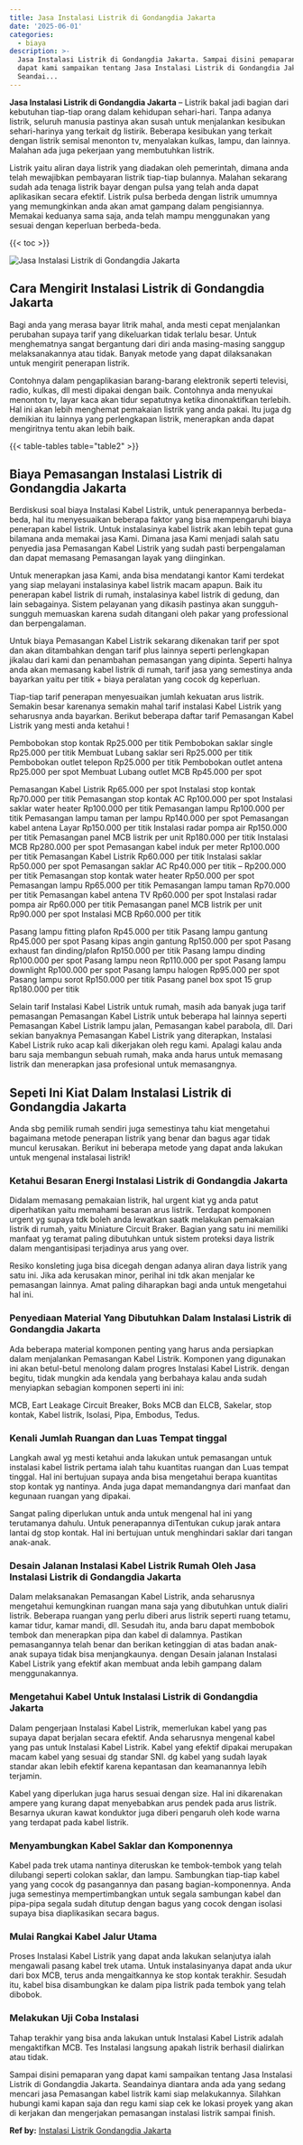 ```yaml
---
title: Jasa Instalasi Listrik di Gondangdia Jakarta
date: '2025-06-01'
categories:
  - biaya
description: >-
  Jasa Instalasi Listrik di Gondangdia Jakarta. Sampai disini pemaparan yang
  dapat kami sampaikan tentang Jasa Instalasi Listrik di Gondangdia Jakarta.
  Seandai...
---
```


**Jasa Instalasi Listrik di Gondangdia Jakarta** – Listrik bakal jadi bagian dari kebutuhan tiap-tiap orang dalam kehidupan sehari-hari. Tanpa adanya listrik, seluruh manusia pastinya akan susah untuk menjalankan kesibukan sehari-harinya yang terkait dg listirik. Beberapa kesibukan yang terkait dengan listrik semisal menonton tv, menyalakan kulkas, lampu, dan lainnya. Malahan ada juga pekerjaan yang membutuhkan listrik.

Listrik yaitu aliran daya listrik yang diadakan oleh pemerintah, dimana anda telah mewajibkan pembayaran listrik tiap-tiap bulannya. Malahan sekarang sudah ada tenaga listrik bayar dengan pulsa yang telah anda dapat aplikasikan secara efektif. Listrik pulsa berbeda dengan listrik umumnya yang memungkinkan anda akan amat gampang dalam pengisiannya. Memakai keduanya sama saja, anda telah mampu menggunakan yang sesuai dengan keperluan berbeda-beda.

{{< toc >}}

![Jasa Instalasi Listrik di Gondangdia Jakarta](/images/instalasi-listrik-murah04.png)

## Cara Mengirit Instalasi Listrik di Gondangdia Jakarta

Bagi anda yang merasa bayar litrik mahal, anda mesti cepat menjalankan perubahan supaya tarif yang dikeluarkan tidak terlalu besar. Untuk menghematnya sangat bergantung dari diri anda masing-masing sanggup melaksanakannya atau tidak. Banyak metode yang dapat dilaksanakan untuk mengirit penerapan listrik.

Contohnya dalam pengaplikasian barang-barang elektronik seperti televisi, radio, kulkas, dll mesti dipakai dengan baik. Contohnya anda menyukai menonton tv, layar kaca akan tidur sepatutnya ketika dinonaktifkan terlebih. Hal ini akan lebih menghemat pemakaian listrik yang anda pakai. Itu juga dg demikian itu lainnya yang perlengkapan listrik, menerapkan anda dapat mengiritnya tentu akan lebih baik.

{{< table-tables table="table2" >}}

## Biaya Pemasangan Instalasi Listrik di Gondangdia Jakarta

Berdiskusi soal biaya Instalasi Kabel Listrik, untuk penerapannya berbeda-beda, hal itu menyesuaikan beberapa faktor yang bisa mempengaruhi biaya penerapan kabel listrik. Untuk instalasinya kabel listrik akan lebih tepat guna bilamana anda memakai jasa Kami. Dimana jasa Kami menjadi salah satu penyedia jasa Pemasangan Kabel Listrik yang sudah pasti berpengalaman dan dapat memasang Pemasangan layak yang diinginkan.

Untuk menerapkan jasa Kami, anda bisa mendatangi kantor Kami terdekat yang siap melayani instalasinya kabel listrik macam apapun. Baik itu penerapan kabel listrik di rumah, instalasinya kabel listrik di gedung, dan lain sebagainya. Sistem pelayanan yang dikasih pastinya akan sungguh-sungguh memuaskan karena sudah ditangani oleh pakar yang professional dan berpengalaman.

Untuk biaya Pemasangan Kabel Listrik sekarang dikenakan tarif per spot dan akan ditambahkan dengan tarif plus lainnya seperti perlengkapan jikalau dari kami dan penambahan pemasangan yang dipinta. Seperti halnya anda akan memasang kabel listrik di rumah, tarif jasa yang semestinya anda bayarkan yaitu per titik + biaya peralatan yang cocok dg keperluan.

Tiap-tiap tarif penerapan menyesuaikan jumlah kekuatan arus listrik. Semakin besar karenanya semakin mahal tarif instalasi Kabel Listrik yang seharusnya anda bayarkan. Berikut beberapa daftar tarif Pemasangan Kabel Listrik yang mesti anda ketahui !

Pembobokan stop kontak Rp25.000 per titik Pembobokan saklar single Rp25.000 per titik Membuat Lubang saklar seri Rp25.000 per titik Pembobokan outlet telepon Rp25.000 per titik Pembobokan outlet antena Rp25.000 per spot Membuat Lubang outlet MCB Rp45.000 per spot

Pemasangan Kabel Listrik Rp65.000 per spot Instalasi stop kontak Rp70.000 per titik Pemasangan stop kontak AC Rp100.000 per spot Instalasi saklar water heater Rp100.000 per titik Pemasangan lampu Rp100.000 per titik Pemasangan lampu taman per lampu Rp140.000 per spot Pemasangan kabel antena Layar Rp150.000 per titik Instalasi radar pompa air Rp150.000 per titik Pemasangan panel MCB listrik per unit Rp180.000 per titik Instalasi MCB Rp280.000 per spot Pemasangan kabel induk per meter Rp100.000 per titik Pemasangan Kabel Listrik Rp60.000 per titik Instalasi saklar Rp50.000 per spot Pemasangan saklar AC Rp40.000 per titik – Rp200.000 per titik Pemasangan stop kontak water heater Rp50.000 per spot Pemasangan lampu Rp65.000 per titik Pemasangan lampu taman Rp70.000 per titik Pemasangan kabel antena TV Rp60.000 per spot Instalasi radar pompa air Rp60.000 per titik Pemasangan panel MCB listrik per unit Rp90.000 per spot Instalasi MCB Rp60.000 per titik

Pasang lampu fitting plafon Rp45.000 per titik Pasang lampu gantung Rp45.000 per spot Pasang kipas angin gantung Rp150.000 per spot Pasang exhaust fan dinding/plafon Rp150.000 per titik Pasang lampu dinding Rp100.000 per spot Pasang lampu neon Rp110.000 per spot Pasang lampu downlight Rp100.000 per spot Pasang lampu halogen Rp95.000 per spot Pasang lampu sorot Rp150.000 per titik Pasang panel box spot 15 grup Rp180.000 per titik

Selain tarif Instalasi Kabel Listrik untuk rumah, masih ada banyak juga tarif pemasangan Pemasangan Kabel Listrik untuk beberapa hal lainnya seperti Pemasangan Kabel Listrik lampu jalan, Pemasangan kabel parabola, dll. Dari sekian banyaknya Pemasangan Kabel Listrik yang diterapkan, Instalasi Kabel Listrik ruko acap kali dikerjakan oleh regu kami. Apalagi kalau anda baru saja membangun sebuah rumah, maka anda harus untuk memasang listrik dan menerapkan jasa profesional untuk memasangnya.

## Sepeti Ini Kiat Dalam Instalasi Listrik di Gondangdia Jakarta


Anda sbg pemilik rumah sendiri juga semestinya tahu kiat mengetahui bagaimana metode penerapan listrik yang benar dan bagus agar tidak muncul kerusakan. Berikut ini beberapa metode yang dapat anda lakukan untuk mengenal instalasai listrik!

### Ketahui Besaran Energi Instalasi Listrik di Gondangdia Jakarta

Didalam memasang pemakaian listrik, hal urgent kiat yg anda patut diperhatikan yaitu memahami besaran arus listrik. Terdapat komponen urgent yg supaya tdk boleh anda lewatkan saatk melakukan pemakaian listrik di rumah, yaitu Miniature Circuit Braker. Bagian yang satu ini memiliki manfaat yg teramat paling dibutuhkan untuk sistem proteksi daya listrik dalam mengantisipasi terjadinya arus yang over.

Resiko konsleting juga bisa dicegah dengan adanya aliran daya listrik yang satu ini. Jika ada kerusakan minor, perihal ini tdk akan menjalar ke pemasangan lainnya. Amat paling diharapkan bagi anda untuk mengetahui hal ini.

### Penyediaan Material Yang Dibutuhkan Dalam Instalasi Listrik di Gondangdia Jakarta

Ada beberapa material komponen penting yang harus anda persiapkan dalam menjalankan Pemasangan Kabel Listrik. Komponen yang digunakan ini akan betul-betul menolong dalam progres Instalasi Kabel Listrik. dengan begitu, tidak mungkin ada kendala yang berbahaya kalau anda sudah menyiapkan sebagian komponen seperti ini ini:

MCB, Eart Leakage Circuit Breaker, Boks MCB dan ELCB, Sakelar, stop kontak, Kabel listrik, Isolasi, Pipa, Embodus, Tedus.

### Kenali Jumlah Ruangan dan Luas Tempat tinggal

Langkah awal yg mesti ketahui anda lakukan untuk pemasangan untuk instalasi kabel listrik pertama ialah tahu kuantitas ruangan dan Luas tempat tinggal. Hal ini bertujuan supaya anda bisa mengetahui berapa kuantitas stop kontak yg nantinya. Anda juga dapat memandangnya dari manfaat dan kegunaan ruangan yang dipakai.

Sangat paling diperlukan untuk anda untuk mengenal hal ini yang terutamanya dahulu. Untuk penerapannya diTentukan cukup jarak antara lantai dg stop kontak. Hal ini bertujuan untuk menghindari saklar dari tangan anak-anak.

### Desain Jalanan Instalasi Kabel Listrik Rumah Oleh Jasa Instalasi Listrik di Gondangdia Jakarta

Dalam melaksanakan Pemasangan Kabel Listrik, anda seharusnya mengetahui kemungkinan ruangan mana saja yang dibutuhkan untuk dialiri listrik. Beberapa ruangan yang perlu diberi arus listrik seperti ruang tetamu, kamar tidur, kamar mandi, dll. Sesudah itu, anda baru dapat membobok tembok dan menerapkan pipa dan kabel di dalamnya. Pastikan pemasangannya telah benar dan berikan ketinggian di atas badan anak-anak supaya tidak bisa menjangkaunya. dengan Desain jalanan Instalasi Kabel Listrik yang efektif akan membuat anda lebih gampang dalam menggunakannya.

### Mengetahui Kabel Untuk Instalasi Listrik di Gondangdia Jakarta

Dalam pengerjaan Instalasi Kabel Listrik, memerlukan kabel yang pas supaya dapat berjalan secara efektif. Anda seharusnya mengenal kabel yang pas untuk Instalasi Kabel Listrik. Kabel yang efektif dipakai merupakan macam kabel yang sesuai dg standar SNI. dg kabel yang sudah layak standar akan lebih efektif karena kepantasan dan keamanannya lebih terjamin.

Kabel yang diperlukan juga harus sesuai dengan size. Hal ini dikarenakan ampere yang kurang dapat menyebabkan arus pendek pada arus listrik. Besarnya ukuran kawat konduktor juga diberi pengaruh oleh kode warna yang terdapat pada kabel listrik.

### Menyambungkan Kabel Saklar dan Komponennya

Kabel pada trek utama nantinya diteruskan ke tembok-tembok yang telah dilubangi seperti colokan saklar, dan lampu. Sambungkan tiap-tiap kabel yang yang cocok dg pasangannya dan pasang bagian-komponennya. Anda juga semestinya mempertimbangkan untuk segala sambungan kabel dan pipa-pipa segala sudah ditutup dengan bagus yang cocok dengan isolasi supaya bisa diaplikasikan secara bagus.

### Mulai Rangkai Kabel Jalur Utama

Proses Instalasi Kabel Listrik yang dapat anda lakukan selanjutya ialah mengawali pasang kabel trek utama. Untuk instalasinyanya dapat anda ukur dari box MCB, terus anda mengaitkannya ke stop kontak terakhir. Sesudah itu, kabel bisa disambungkan ke dalam pipa listrik pada tembok yang telah dibobok.

### Melakukan Uji Coba Instalasi

Tahap terakhir yang bisa anda lakukan untuk Instalasi Kabel Listrik adalah mengaktifkan MCB. Tes Instalasi langsung apakah listrik berhasil dialirkan atau tidak.

Sampai disini pemaparan yang dapat kami sampaikan tentang Jasa Instalasi Listrik di Gondangdia Jakarta. Seandainya diantara anda ada yang sedang mencari jasa Pemasangan kabel listrik kami siap melakukannya. Silahkan hubungi kami kapan saja dan regu kami siap cek ke lokasi proyek yang akan di kerjakan dan mengerjakan pemasangan instalasi listrik sampai finish.

**Ref by:** [Instalasi Listrik Gondangdia Jakarta](https://id.wikipedia.org/wiki/Instalasi)
